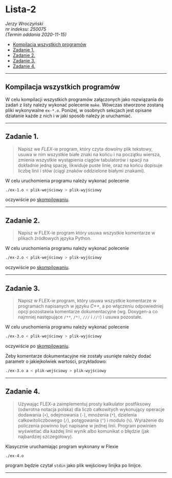 # Lista-2

*Jerzy Wroczyński*\
*nr indeksu: 250075*\
*(Termin oddania 2020-11-15)*

- [Kompilacja wszystkich programów](#kompilacja-wszystkich-programów)
- [Zadanie 1.](#zadanie-1)
- [Zadanie 2.](#zadanie-2)
- [Zadanie 3.](#zadanie-3)
- [Zadanie 4.](#zadanie-4)

---

## Kompilacja wszystkich programów

W celu kompilacji wszystkich programów załączonych jako rozwiązania do zadań z listy należy wykonać polecenie `make`. Wówczas stworzone zostaną pliki wykonywalne `ex-*.o`. Poniżej, w osobnych sekcjach jest opisane działanie każde z nich i w jaki sposób należy je uruchamiać.

---

## Zadanie 1.

> Napisz we *FLEX*-ie program, który czyta dowolny plik tekstowy, usuwa w nim wszystkie białe znaki na końcu i na początku wiersza, zmienia wszystkie wystąpienia ciągów tabulatorów i spacji na dokładnie jedną spację, likwiduje puste linie, oraz na końcu dopisuje liczbę linii i słów (ciągi znaków oddzielone białymi znakami).

W celu uruchomienia programu należy wykonać polecenie
```bash
./ex-1.o < plik-wejściowy > plik-wyjściowy
```
oczywiście po [skompilowaniu](#kompilacja-wszystkich-programów).

---

## Zadanie 2.

> Napisz w FLEX-ie program który usuwa wszystkie komentarze w plikach źródłowych języka Python.

W celu uruchomienia programu należy wykonać polecenie
```bash
./ex-2.o < plik-wejściowy > plik-wyjściowy
```
oczywiście po [skompilowaniu](#kompilacja-wszystkich-programów).

---

## Zadanie 3.

> Napisz w FLEX-ie program, który usuwa wszystkie komentarze w programach napisanych w języku *C++*, a po włączeniu odpowiedniej opcji pozostawia komentarze dokumentacyjne (wg. Doxygen-a co najmniej następujące `/**`, `/*!`, `///` i `//!`) i usuwa pozostałe.

W celu uruchomienia programu należy wykonać polecenie
```bash
./ex-3.o < plik-wejściowy > plik-wyjściowy
```
oczywiście po [skompilowaniu](#kompilacja-wszystkich-programów).

Żeby komentarze dokumentacyjne nie zostały usunięte należy dodać parametr o jakiejkolwiek wartości, przykładowo:
```bash
./ex-3.o a < plik-wejściowy > plik-wyjściowy
```

---

## Zadanie 4.

> Używając FLEX-a zaimplementuj prosty kalkulator postfiksowy (odwrotna notacja polska) dla liczb całkowitych wykonujący operacje dodawania (`+`), odejmowania (`-`), mnożenia (`*`), dzielenia całkowitoliczbowego (`/`), potęgowania (`^`) i modulo (`%`). Wyrażenie do policzenia powinno być napisane w jednej linii. Program powinien wyświetlać dla każdej linii wynik albo komunikat o błędzie (jak najbardziej szczegółowy).

Klasycznie uruchamiając program wykonany w Flexie
```bash
./ex-4.o
```
program będzie czytał `stdin` jako plik wejściowy linijka po linijce.

---
